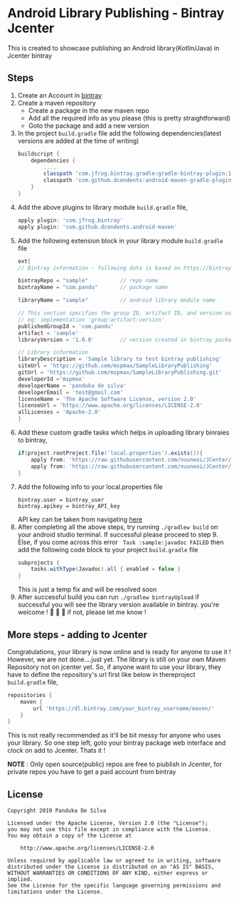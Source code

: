 # Android Library Publishing - Bintray Jcenter
This is created to showcase publishing an Android library(Kotlin/Java) in Jcenter bintray

## Steps
1. Create an Account in [bintray](https://bintray.com/)
2. Create a maven repository
    * Create a package in the new maven repo
    * Add all the required info as you please (this is pretty straightforward)
    * Goto the package and add a new version
3. In the project `build.gradle` file add the following dependencies(latest versions are added at the time of writing)
    ``` groovy
    buildscript {
        dependencies {
            ....
            classpath 'com.jfrog.bintray.gradle:gradle-bintray-plugin:1.8.4'
            classpath 'com.github.dcendents:android-maven-gradle-plugin:2.1'
        }
    }
    ```
4. Add the above plugins to library module `build.gradle` file,
    ``` groovy
    apply plugin: 'com.jfrog.bintray'
    apply plugin: 'com.github.dcendents.android-maven'
    ```
5. Add the following extension block in your library module `build.gradle` file
    ``` groovy
   ext{
    // Bintray information - following data is based on https://bintray.com/mspmax/sample/com.pandu

    bintrayRepo = "sample"          // repo name
    bintrayName = "com.pandu"       // package name

    libraryName = "sample"          // android library module name

    // This section specifies the group ID, artifact ID, and version number respectively
    // eg: implementation 'group:artifact:version'
    publishedGroupId = 'com.pandu'
    artifact = 'sample'
    libraryVersion = '1.0.0'        // version created in bintray package

    // Library information
    libraryDescription = 'Sample library to test bintray publishing'
    siteUrl = 'https://github.com/mspmax/SampleLibraryPublishing'
    gitUrl = 'https://github.com/mspmax/SampleLibraryPublishing.git'
    developerId ='mspmax'
    developerName = 'panduka de silva'
    developerEmail = 'test@gmail.com'
    licenseName = 'The Apache Software License, version 2.0'
    licenseUrl = 'https://www.apache.org/licenses/LICENSE-2.0'
    allLicenses = 'Apache-2.0'
   }
    ```
6. Add these custom gradle tasks which helps in uploading library binraies to bintray,
    ``` groovy
    if(project.rootProject.file('local.properties').exists()){
        apply from: 'https://raw.githubusercontent.com/nuuneoi/JCenter/master/installv1.gradle'
        apply from: 'https://raw.githubusercontent.com/nuuneoi/JCenter/master/bintrayv1.gradle'
    }
    ```
7. Add the following info to your local.properties file
    ```
    bintray.user = bintray_user
    bintray.apikey = bintray_API_key 
    ```
    API key can be taken from navigating [here](https://bintray.com/profile/edit/organizations)
8. After completing all the above steps, try running `./gradlew build` on your android studio terminal. If successful please proceed to step 9. Else, if you come across this error ` Task :sample:javadoc FAILED` then add the following code block to your project `build.gradle` file
   ``` groovy
   subprojects {
       tasks.withType(Javadoc).all { enabled = false }
   }
   ```
   This is just a temp fix and will be resolved soon
9.  After successful build you can run `./gradlew bintrayUpload` if successful you will see the library version available in bintray. you're welcome ! :tada: :punch: :muscle:   if not, please let me know !

## More steps - adding to Jcenter
Congratulations, your library is now online and is ready for anyone to use it ! However, we are not done....just yet. The library is still on your own Maven Repository not on jcenter yet. So, if anyone want to use your library, they have to define the repository's url first like below in thereproject `build.gradle` file,

   ``` groovy
   repositories {
       maven {
           url 'https://dl.bintray.com/your_bintray_username/maven/'
       }
   }
   ```
This is not really recommended as it'll be bit messy for anyone who uses your library. So one step left, goto your bintray package web interface and clock on add to Jcenter. Thats it !

**NOTE** : Only open source(public) repos are free to piublish in Jcenter, for private repos you have to get a paid account from bintray

License
-------

    Copyright 2019 Panduka De Silva

    Licensed under the Apache License, Version 2.0 (the "License");
    you may not use this file except in compliance with the License.
    You may obtain a copy of the License at

        http://www.apache.org/licenses/LICENSE-2.0

    Unless required by applicable law or agreed to in writing, software
    distributed under the License is distributed on an "AS IS" BASIS,
    WITHOUT WARRANTIES OR CONDITIONS OF ANY KIND, either express or implied.
    See the License for the specific language governing permissions and
    limitations under the License.
